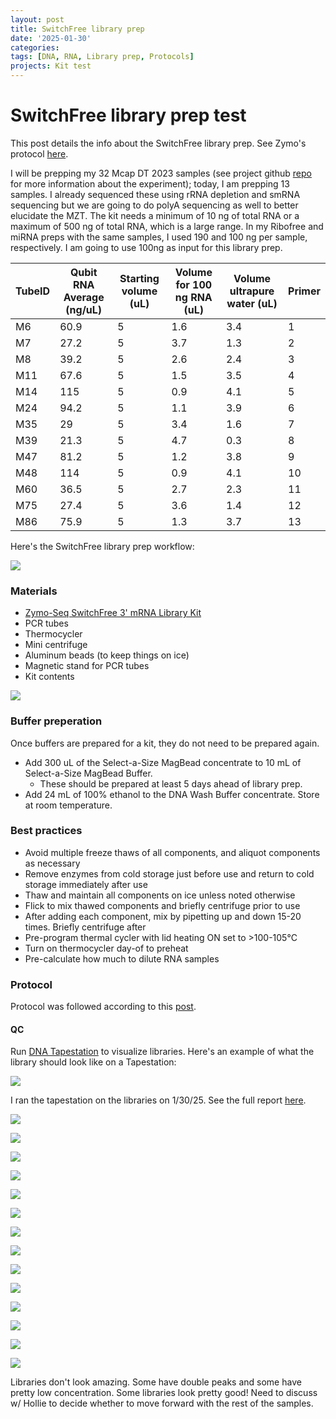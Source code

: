 ```yaml
---
layout: post
title: SwitchFree library prep
date: '2025-01-30'
categories:
tags: [DNA, RNA, Library prep, Protocols]
projects: Kit test 
---
```


# SwitchFree library prep test

This post details the info about the SwitchFree library prep. See Zymo's protocol [here](https://files.zymoresearch.com/protocols/_r3008_r3009__zymo_seq_switchfree_3_mrna_library_kit.pdf). 

I will be prepping my 32 Mcap DT 2023 samples (see project github [repo](https://github.com/JillAshey/DevelopmentalTimeseries) for more information about the experiment); today, I am prepping 13 samples. I already sequenced these using rRNA depletion and smRNA sequencing but we are going to do polyA sequencing as well to better elucidate the MZT. The kit needs a minimum of 10 ng of total RNA or a maximum of 500 ng of total RNA, which is a large range. In my Ribofree and miRNA preps with the same samples, I used 190 and 100 ng per sample, respectively. I am going to use 100ng as input for this library prep. 

| TubeID | Qubit RNA Average (ng/uL) | Starting volume (uL) | Volume for 100 ng RNA (uL) | Volume ultrapure water (uL) | Primer |
| ------ | ------------------------- | -------------------- | -------------------------- | --------------------------- | ------ |
| M6     | 60.9                      | 5                    | 1.6                        | 3.4                         | 1      |
| M7     | 27.2                      | 5                    | 3.7                        | 1.3                         | 2      |
| M8     | 39.2                      | 5                    | 2.6                        | 2.4                         | 3      |
| M11    | 67.6                      | 5                    | 1.5                        | 3.5                         | 4      |
| M14    | 115                       | 5                    | 0.9                        | 4.1                         | 5      |
| M24    | 94.2                      | 5                    | 1.1                        | 3.9                         | 6      |
| M35    | 29                        | 5                    | 3.4                        | 1.6                         | 7      |
| M39    | 21.3                      | 5                    | 4.7                        | 0.3                         | 8      |
| M47    | 81.2                      | 5                    | 1.2                        | 3.8                         | 9      |
| M48    | 114                       | 5                    | 0.9                        | 4.1                         | 10     |
| M60    | 36.5                      | 5                    | 2.7                        | 2.3                         | 11     |
| M75    | 27.4                      | 5                    | 3.6                        | 1.4                         | 12     |
| M86    | 75.9                      | 5                    | 1.3                        | 3.7                         | 13     |

Here's the SwitchFree library prep workflow: 

![](https://raw.githubusercontent.com/JillAshey/JillAshey_Putnam_Lab_Notebook/master/images/switchfree_lib_prep_workflow.png)

### Materials 

- [Zymo-Seq SwitchFree 3' mRNA Library Kit](https://www.zymoresearch.com/products/zymo-seq-switchfree-3-mrna-library-kit)
- PCR tubes 
- Thermocycler 
- Mini centrifuge
- Aluminum beads (to keep things on ice)
- Magnetic stand for PCR tubes 
- Kit contents 

![](https://raw.githubusercontent.com/JillAshey/JillAshey_Putnam_Lab_Notebook/master/images/switchfree_lib_prep_contents.png)

### Buffer preperation 

Once buffers are prepared for a kit, they do not need to be prepared again. 

- Add 300 uL of the Select-a-Size MagBead concentrate to 10 mL of Select-a-Size MagBead Buffer. 
	- These should be prepared at least 5 days ahead of library prep. 
- Add 24 mL of 100% ethanol to the DNA Wash Buffer concentrate. Store at room temperature. 

### Best practices 

- Avoid multiple freeze thaws of all components, and aliquot components as necessary
- Remove enzymes from cold storage just before use and return to cold storage immediately after use
- Thaw and maintain all components on ice unless noted otherwise 
- Flick to mix thawed components and briefly centrifuge prior to use 
- After adding each component, mix by pipetting up and down 15-20 times. Briefly centrifuge after 
- Pre-program thermal cycler with lid heating ON set to >100-105°C 
- Turn on thermocycler day-of to preheat 
- Pre-calculate how much to dilute RNA samples 

### Protocol 

Protocol was followed according to this [post](https://github.com/JillAshey/JillAshey_Putnam_Lab_Notebook/blob/master/_posts/2024-03-29-Zymo-SwitchFree.md). 

#### QC

Run [DNA Tapestation](https://github.com/meschedl/MESPutnam_Open_Lab_Notebook/blob/master/_posts/2019-07-30-DNA-Tapestation.md) to visualize libraries. Here's an example of what the library should look like on a Tapestation: 

![](https://raw.githubusercontent.com/JillAshey/JillAshey_Putnam_Lab_Notebook/master/images/switchfree_lib_prep_library_example.png)

I ran the tapestation on the libraries on 1/30/25. See the full report [here](https://github.com/JillAshey/JillAshey_Putnam_Lab_Notebook/blob/master/images/tapestation/DNA_switchfree_mcap2023_2025-01-30.pdf). 

![](https://raw.githubusercontent.com/JillAshey/JillAshey_Putnam_Lab_Notebook/refs/heads/master/images/tapestation/DNA_TS_overview_20250130.png)

![](https://raw.githubusercontent.com/JillAshey/JillAshey_Putnam_Lab_Notebook/refs/heads/master/images/tapestation/DNA_TS_M6_20250130.png)

![](https://raw.githubusercontent.com/JillAshey/JillAshey_Putnam_Lab_Notebook/refs/heads/master/images/tapestation/DNA_TS_M7_20250130.png)

![](https://raw.githubusercontent.com/JillAshey/JillAshey_Putnam_Lab_Notebook/refs/heads/master/images/tapestation/DNA_TS_M6_20250130.png)

![](https://raw.githubusercontent.com/JillAshey/JillAshey_Putnam_Lab_Notebook/refs/heads/master/images/tapestation/DNA_TS_M11_20250130.png)

![](https://raw.githubusercontent.com/JillAshey/JillAshey_Putnam_Lab_Notebook/refs/heads/master/images/tapestation/DNA_TS_M14_20250130.png)

![](https://raw.githubusercontent.com/JillAshey/JillAshey_Putnam_Lab_Notebook/refs/heads/master/images/tapestation/DNA_TS_M24_20250130.png)

![](https://raw.githubusercontent.com/JillAshey/JillAshey_Putnam_Lab_Notebook/refs/heads/master/images/tapestation/DNA_TS_M35_20250130.png)

![](https://raw.githubusercontent.com/JillAshey/JillAshey_Putnam_Lab_Notebook/refs/heads/master/images/tapestation/DNA_TS_M39_20250130.png)

![](https://raw.githubusercontent.com/JillAshey/JillAshey_Putnam_Lab_Notebook/refs/heads/master/images/tapestation/DNA_TS_M47_20250130.png)

![](https://raw.githubusercontent.com/JillAshey/JillAshey_Putnam_Lab_Notebook/refs/heads/master/images/tapestation/DNA_TS_M48_20250130.png)

![](https://raw.githubusercontent.com/JillAshey/JillAshey_Putnam_Lab_Notebook/refs/heads/master/images/tapestation/DNA_TS_M60_20250130.png)

![](https://raw.githubusercontent.com/JillAshey/JillAshey_Putnam_Lab_Notebook/refs/heads/master/images/tapestation/DNA_TS_M75_20250130.png)

![](https://raw.githubusercontent.com/JillAshey/JillAshey_Putnam_Lab_Notebook/refs/heads/master/images/tapestation/DNA_TS_M86_20250130.png)

Libraries don't look amazing. Some have double peaks and some have pretty low concentration. Some libraries look pretty good! Need to discuss w/ Hollie to decide whether to move forward with the rest of the samples. 